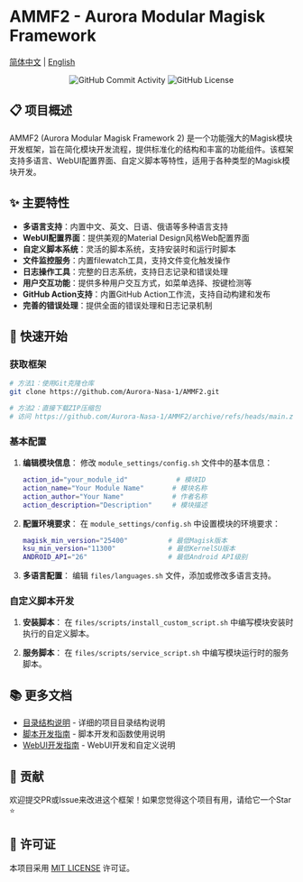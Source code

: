 # AMMF2 - Aurora Modular Magisk Framework

[简体中文](README.md) | [English](README_EN.md)

<div align="center">
    <img src="https://img.shields.io/github/commit-activity/w/Aurora-Nasa-1/AMMF2" alt="GitHub Commit Activity">
    <img src="https://img.shields.io/github/license/Aurora-Nasa-1/AMMF2" alt="GitHub License">
</div>

## 📋 项目概述

AMMF2 (Aurora Modular Magisk Framework 2) 是一个功能强大的Magisk模块开发框架，旨在简化模块开发流程，提供标准化的结构和丰富的功能组件。该框架支持多语言、WebUI配置界面、自定义脚本等特性，适用于各种类型的Magisk模块开发。

## ✨ 主要特性

- **多语言支持**：内置中文、英文、日语、俄语等多种语言支持
- **WebUI配置界面**：提供美观的Material Design风格Web配置界面
- **自定义脚本系统**：灵活的脚本系统，支持安装时和运行时脚本
- **文件监控服务**：内置filewatch工具，支持文件变化触发操作
- **日志操作工具**：完整的日志系统，支持日志记录和错误处理
- **用户交互功能**：提供多种用户交互方式，如菜单选择、按键检测等
- **GitHub Action支持**：内置GitHub Action工作流，支持自动构建和发布
- **完善的错误处理**：提供全面的错误处理和日志记录机制

## 🚀 快速开始

### 获取框架

```bash
# 方法1：使用Git克隆仓库
git clone https://github.com/Aurora-Nasa-1/AMMF2.git

# 方法2：直接下载ZIP压缩包
# 访问 https://github.com/Aurora-Nasa-1/AMMF2/archive/refs/heads/main.zip
```

### 基本配置

1. **编辑模块信息**：
   修改 `module_settings/config.sh` 文件中的基本信息：
   ```bash
   action_id="your_module_id"            # 模块ID
   action_name="Your Module Name"       # 模块名称
   action_author="Your Name"            # 作者名称
   action_description="Description"     # 模块描述
   ```

2. **配置环境要求**：
   在 `module_settings/config.sh` 中设置模块的环境要求：
   ```bash
   magisk_min_version="25400"          # 最低Magisk版本
   ksu_min_version="11300"             # 最低KernelSU版本
   ANDROID_API="26"                    # 最低Android API级别
   ```

3. **多语言配置**：
   编辑 `files/languages.sh` 文件，添加或修改多语言支持。

### 自定义脚本开发

1. **安装脚本**：
   在 `files/scripts/install_custom_script.sh` 中编写模块安装时执行的自定义脚本。

2. **服务脚本**：
   在 `files/scripts/service_script.sh` 中编写模块运行时的服务脚本。

## 📚 更多文档

- [目录结构说明](DIRECTORY_STRUCTURE.md) - 详细的项目目录结构说明
- [脚本开发指南](SCRIPT.md) - 脚本开发和函数使用说明
- [WebUI开发指南](WEBUI_GUIDE.md) - WebUI开发和自定义说明

## 🤝 贡献

欢迎提交PR或Issue来改进这个框架！如果您觉得这个项目有用，请给它一个Star ⭐

## 📄 许可证

本项目采用 [MIT LICENSE](../LICENSE) 许可证。
